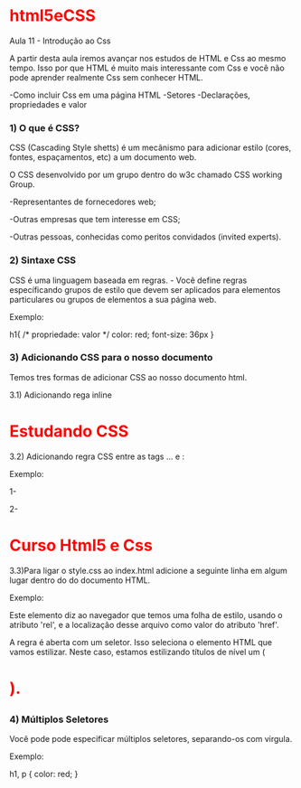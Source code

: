# html5eCSS

Aula 11 - Introdução ao Css

A partir desta aula iremos avançar nos estudos de HTML e Css ao mesmo tempo. Isso por que HTML é muito mais interessante com Css e você não pode aprender realmente Css sem conhecer HTML.

-Como incluir Css em uma página HTML
-Setores
-Declarações, propriedades e valor

### 1) O que é CSS?

CSS (Cascading Style shetts) é um mecânismo para adicionar estilo (cores, fontes, espaçamentos, etc) a um documento web.

O CSS desenvolvido por um grupo dentro do w3c chamado CSS working Group.

-Representantes de fornecedores web;

-Outras empresas que tem interesse em CSS;

-Outras pessoas, conhecidas como peritos convidados (invited experts).

### 2) Sintaxe CSS

CSS é uma linguagem baseada em regras. - Você define regras específicando grupos de estilo que devem ser aplicados para elementos particulares ou grupos de elementos a sua página web.

Exemplo:

  h1{
      /* propriedade: valor */
      color: red;
      font-size: 36px
  }

  ### 3) Adicionando CSS para o nosso documento

  Temos tres formas de adicionar CSS ao nosso documento html.

  3.1) Adicionando rega inline

  <h1 style= "color: red;">Estudando CSS</h1>

  3.2) Adicionando regra CSS entre as tags <head>...</head> e <style> ... </style>:


Exemplo:

<head>
 
1- <style>
        h1 {
            color: red
        }
        
        h2 {
            color: olive;
        }
</style>

2- <h1 style="color:red">Curso Html5 e Css</h1>

3.3)Para ligar o style.css ao index.html adicione a seguinte linha em algum lugar dentro do <head> do documento HTML.

Exemplo:

 <link rel="stylesheet" href="style.css">

Este elemento <link> diz ao navegador que temos uma folha de estilo, usando o atributo 'rel', e a localização desse arquivo como valor do atributo 'href'.

A regra é aberta com um seletor. Isso seleciona o elemento HTML que vamos estilizar. Neste caso, estamos estilizando títulos de nível um (<h1>).

### 4) Múltiplos Seletores

Você pode pode especificar múltiplos seletores, separando-os com virgula.

Exemplo:

h1, p {
    color: red;
}